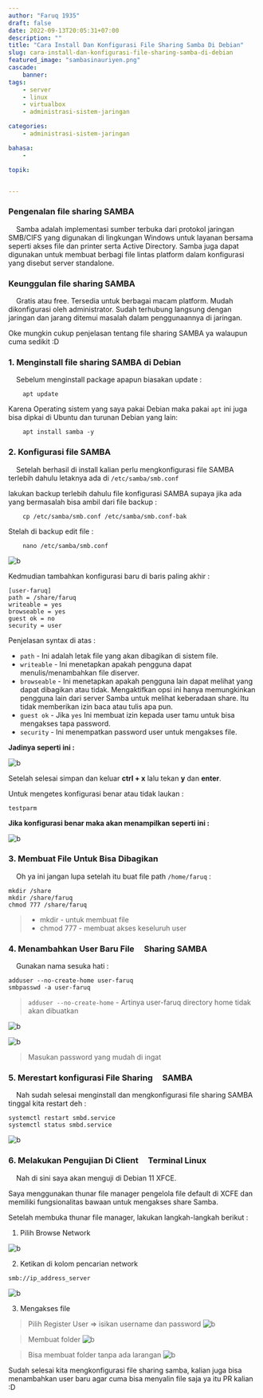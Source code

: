 ```yaml
---
author: "Faruq 1935"
draft: false
date: 2022-09-13T20:05:31+07:00
description: ""
title: "Cara Install Dan Konfigurasi File Sharing Samba Di Debian"
slug: cara-install-dan-konfigurasi-file-sharing-samba-di-debian
featured_image: "sambasinauriyen.png"
cascade:
    banner: 
tags:
    - server
    - linux
    - virtualbox
    - administrasi-sistem-jaringan

categories:
    - administrasi-sistem-jaringan

bahasa:
    -

topik:


---
```


### **Pengenalan file sharing SAMBA**
&nbsp;&nbsp;&nbsp;&nbsp;Samba adalah implementasi sumber terbuka dari protokol jaringan SMB/CIFS yang digunakan di lingkungan Windows untuk layanan bersama seperti akses file dan printer serta Active Directory. Samba juga dapat digunakan untuk membuat berbagi file lintas platform dalam konfigurasi yang disebut server standalone.

### **Keunggulan file sharing SAMBA**
&nbsp;&nbsp;&nbsp;&nbsp;Gratis atau free. Tersedia untuk berbagai macam platform. Mudah dikonfigurasi oleh administrator. Sudah terhubung langsung dengan jaringan dan jarang ditemui masalah dalam penggunaannya di jaringan.

Oke mungkin cukup penjelasan tentang file sharing SAMBA ya walaupun cuma sedikit :D

### **1. Menginstall file sharing SAMBA di Debian**

&nbsp;&nbsp;&nbsp;&nbsp;Sebelum menginstall package apapun biasakan update :

```shell
    apt update
```

Karena Operating sistem yang saya pakai Debian maka pakai `apt` ini juga bisa dipkai di Ubuntu dan turunan Debian yang lain:

```shell
    apt install samba -y
```

### **2. Konfigurasi file SAMBA**

&nbsp;&nbsp;&nbsp;&nbsp;Setelah berhasil di install kalian perlu mengkonfigurasi file SAMBA terlebih dahulu letaknya
ada di `/etc/samba/smb.conf`

lakukan backup terlebih dahulu file konfigurasi SAMBA supaya jika ada yang bermasalah bisa ambil dari file backup :

```shell
    cp /etc/samba/smb.conf /etc/samba/smb.conf-bak
```
Stelah di backup edit file :

```shell
    nano /etc/samba/smb.conf
```

![b](/assets/img/samba-configuration/samba-1.png "smb-conf")
&nbsp;&nbsp;&nbsp;&nbsp;

Kedmudian tambahkan konfigurasi baru di baris paling akhir :

```shell
[user-faruq]
path = /share/faruq
writeable = yes
browseable = yes
guest ok = no
security = user
```

Penjelasan syntax di atas : 

* `path` - Ini adalah letak file yang akan dibagikan di sistem file.
* `writeable` - Ini menetapkan apakah pengguna dapat menulis/menambahkan file diserver.
* `browseable` - Ini menetapkan apakah pengguna lain dapat melihat yang dapat dibagikan atau tidak.
  Mengaktifkan opsi ini hanya memungkinkan pengguna lain dari server Samba untuk melihat keberadaan share. Itu tidak memberikan izin baca atau tulis apa pun.
* `guest ok` - Jika `yes` Ini membuat izin kepada user tamu untuk bisa mengakses tapa password.
* `security` - Ini menempatkan password user untuk mengakses file.


**Jadinya seperti ini :**

![b](/assets/img/samba-configuration/samba-2.png "smb-conf")
&nbsp;&nbsp;&nbsp;&nbsp;

Setelah selesai simpan dan keluar **ctrl + x** lalu tekan **y** dan **enter**.

Untuk mengetes konfigurasi benar atau tidak laukan :

```shell
testparm
```
**Jika konfigurasi benar maka akan menampilkan seperti ini :**

![b](/assets/img/samba-configuration/samba-3.png "smb-conf")
&nbsp;&nbsp;&nbsp;&nbsp;

### **3. Membuat File Untuk Bisa Dibagikan**

&nbsp;&nbsp;&nbsp;&nbsp;Oh ya ini jangan lupa setelah itu buat file path `/home/faruq` :

```shell
mkdir /share
mkdir /share/faruq
chmod 777 /share/faruq
```
> * mkdir - untuk membuat file 
> * chmod 777 - membuat akses keseluruh user

### **4. Menambahkan User Baru File &nbsp;&nbsp;&nbsp;&nbsp;Sharing SAMBA**

&nbsp;&nbsp;&nbsp;&nbsp;Gunakan nama sesuka hati :
```shell
adduser --no-create-home user-faruq
smbpasswd -a user-faruq
```
>`adduser --no-create-home` - Artinya user-faruq directory home tidak akan dibuatkan


![b](/assets/img/samba-configuration/samba-4.png "smb-conf")
&nbsp;&nbsp;&nbsp;&nbsp;

![b](/assets/img/samba-configuration/samba-5.png "smb-conf")
>Masukan password yang mudah di ingat

### **5. Merestart konfigurasi File Sharing &nbsp;&nbsp;&nbsp;&nbsp;SAMBA**

&nbsp;&nbsp;&nbsp;&nbsp;Nah sudah selesai menginstall dan mengkonfigurasi file sharing SAMBA tinggal kita restart deh :

```shell
systemctl restart smbd.service
systemctl status smbd.service
```
![b](/assets/img/samba-configuration/samba-6.png "smb-conf")
&nbsp;&nbsp;&nbsp;&nbsp;

### **6. Melakukan Pengujian Di Client &nbsp;&nbsp;&nbsp;&nbsp;Terminal Linux**

&nbsp;&nbsp;&nbsp;&nbsp;Nah di sini saya akan menguji di Debian 11 XFCE.

Saya menggunakan thunar file manager pengelola file default di XCFE dan memiliki  fungsionalitas bawaan untuk mengakses share Samba.

Setelah membuka thunar file manager, lakukan langkah-langkah berikut :

1. Pilih Browse Network

![b](/assets/img/samba-configuration/samba-7.png "smb-conf")
&nbsp;&nbsp;&nbsp;&nbsp;

2. Ketikan di kolom pencarian network


```shell
smb://ip_address_server
```
![b](/assets/img/samba-configuration/samba-8.png "smb-conf")
&nbsp;&nbsp;&nbsp;&nbsp;

3. Mengakses file 

> Pilih Register User => isikan username dan password
![b](/assets/img/samba-configuration/samba-9.png "smb-conf")
&nbsp;&nbsp;&nbsp;&nbsp;

> Membuat folder 
![b](/assets/img/samba-configuration/samba-10.png "smb-conf")
&nbsp;&nbsp;&nbsp;&nbsp;

> Bisa membuat folder tanpa ada larangan
![b](/assets/img/samba-configuration/samba-11.png "smb-conf")
&nbsp;&nbsp;&nbsp;&nbsp;

Sudah selesai kita mengkonfigurasi file sharing samba, kalian juga bisa menambahkan
user baru agar cuma bisa menyalin file saja ya itu PR kalian :D